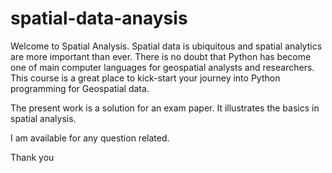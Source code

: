 # spatial-data-anaysis
Welcome to Spatial Analysis.
Spatial data is ubiquitous and spatial analytics are more important than ever. 
There is no doubt that Python has become one of main computer languages for geospatial analysts and researchers. 
This course is a great place to kick-start your journey into Python programming for Geospatial data. 

The present work is a solution for an exam paper. It illustrates the basics in spatial analysis.

I am available for any question related. 

Thank you

